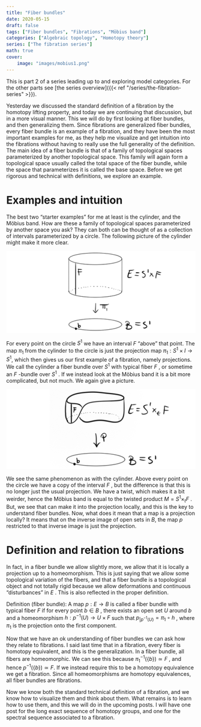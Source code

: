 ```yaml
---
title: "Fiber bundles"
date: 2020-05-15
draft: false
tags: ["Fiber bundles", "Fibrations", "Möbius band"]
categories: ["Algebraic topology", "Homotopy theory"]
series: ["The fibration series"]
math: true
cover:
    image: "images/mobius1.png"
---
```


This is part 2 of a series leading up to and exploring model categories. For the other parts see [the series overview]({{< ref "/series/the-fibration-series" >}}).

Yesterday we discussed the standard definition of a fibration by the homotopy lifting property, and today we are continuing that discussion, but in a more visual manner. This we will do by first looking at fiber bundles, and then generalizing them. Since fibrations are generalized fiber bundles, every fiber bundle is an example of a fibration, and they have been the most important examples for me, as they help me visualize and get intuition into the fibrations without having to really use the full generality of the definition. The main idea of a fiber bundle is that of a family of topological spaces parameterized by another topological space. This family will again form a topological space usually called the total space of the fiber bundle, while the space that parameterizes it is called the base space. Before we get rigorous and technical with definitions, we explore an example.

# Examples and intuition

The best two “starter examples” for me at least is the cylinder, and the Möbius band. How are these a family of topological spaces parameterized by another space you ask? They can both can be thought of as a collection of intervals parameterized by a circle. The following picture of the cylinder might make it more clear.

![Error loading image](images/cylinder.png)

For every point on the circle $S^1$ we have an interval $F$ “above” that point. The map $\pi_1$ from the cylinder to the circle is just the projection map $\pi_1:S^1\times I \rightarrow S^1$, which then gives us our first example of a fibration, namely projections. We call the cylinder a fiber bundle over $S^1$ with typical fiber $F$ , or sometime an $F$ -bundle over $S^1$ . If we instead look at the Möbius band it is a bit more complicated, but not much. We again give a picture.

![Error loading image](images/mobius1.png)

We see the same phenomenon as with the cylinder. Above every point on the circle we have a copy of the interval $F$ , but the difference is that this is no longer just the usual projection. We have a twist, which makes it a bit weirder, hence the Möbius band is equal to the twisted product $M= S^1\times_t F$ . But, we see that can make it into the projection locally, and this is the key to understand fiber bundles. Now, what does it mean that a map is a projection locally? It means that on the inverse image of open sets in $B$, the map $p$ restricted to that inverse image is just the projection.

# Definition and relation to fibrations

In fact, in a fiber bundle we allow slightly more, we allow that it is locally a projection up to a homeomorphism. This is just saying that we allow some topological variation of the fibers, and that a fiber bundle is a topological object and not totally rigid because we allow deformations and continuous “disturbances” in $E$ . This is also reflected in the proper definition.

Definition (fiber bundle): A map $p:E\rightarrow B$ is called a fiber bundle with typical fiber $F$ if for every point $b\in B$ , there exists an open set $U$ around $b$ and a homeomorphism $h:p^{-1}(U)\rightarrow U\times F$ such that $p_{|p^{-1}(U)}= \pi_1 \circ h$ , where $\pi_1$ is the projection onto the first component.

Now that we have an ok understanding of fiber bundles we can ask how they relate to fibrations. I said last time that in a fibration, every fiber is homotopy equivalent, and this is the generalization. In a fiber bundle, all fibers are homeomorphic. We can see this because $\pi_1^{-1}(\{b\}) \simeq F$ , and hence $p^{-1}(\{b\}) \simeq F$. If we instead require this to be a homotopy equivalence we get a fibration. Since all homeomorphisms are homotopy equivalences, all fiber bundles are fibrations.

Now we know both the standard technical definition of a fibration, and we know how to visualize them and think about them. What remains is to learn how to use them, and this we will do in the upcoming posts. I will have one post for the long exact sequence of homotopy groups, and one for the spectral sequence associated to a fibration.